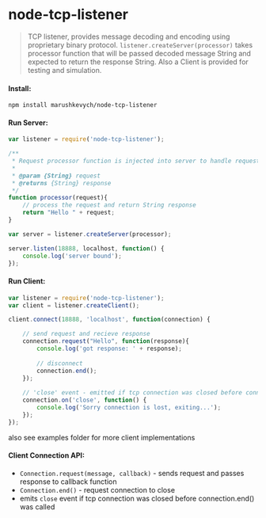 node-tcp-listener
=================
> TCP listener, provides message decoding and encoding using proprietary binary protocol. ```listener.createServer(processor)``` takes processor function that will be passed decoded message String and expected to return the response String.
Also a Client is provided for testing and simulation.

#### Install: 
```
npm install marushkevych/node-tcp-listener
```

#### Run Server:
```js
var listener = require('node-tcp-listener');

/**
 * Request processor function is injected into server to handle requests.
 *
 * @param {String} request
 * @returns {String} response
 */
function processor(request){
    // process the request and return String response
    return "Hello " + request;
}

var server = listener.createServer(processor);

server.listen(18888, localhost, function() {
    console.log('server bound');
});
```

#### Run Client:
```js
var listener = require('node-tcp-listener');
var client = listener.createClient();

client.connect(18888, 'localhost', function(connection) {

    // send request and recieve response
    connection.request("Hello", function(response){
        console.log('got response: ' + response);
        
        // disconnect
        connection.end();
    });
    
    // 'close' event - emitted if tcp connection was closed before connection.end() was called
    connection.on('close', function() {
        console.log('Sorry connection is lost, exiting...');
    });
});

```
also see examples folder for more client implementations

#### Client Connection API:
- ```Connection.request(message, callback)``` - sends request and passes response to callback function
- ```Connection.end()``` - request connection to close
- emits ```close``` event if tcp connection was closed before connection.end() was called


